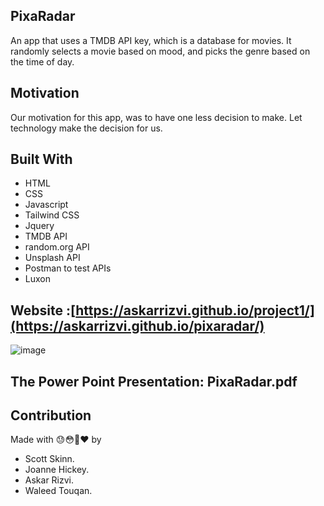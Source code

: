## PixaRadar

An app that uses a TMDB API key, which is a database for movies. It randomly selects a movie based on mood, and picks the genre based on the time of day.

## Motivation 
Our motivation for this app, was to have one less decision to make. Let technology make the decision for us.


## Built With
* HTML
* CSS
* Javascript
* Tailwind CSS
* Jquery 
* TMDB API
* random.org API
* Unsplash API
* Postman to test APIs
* Luxon

## Website :[https://askarrizvi.github.io/project1/](https://askarrizvi.github.io/pixaradar/)
![image](https://user-images.githubusercontent.com/16021994/125228449-c0134600-e2a2-11eb-8c7b-d520668bc77d.png)
 
 ## The Power Point Presentation: PixaRadar.pdf


## Contribution
Made with 😓😳😤❤️ by 
* Scott Skinn.
* Joanne Hickey.
* Askar Rizvi.
* Waleed Touqan.
